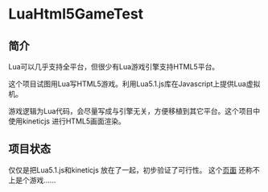 # LuaHtml5GameTest #

## 简介 ##

Lua可以几乎支持全平台，但很少有Lua游戏引擎支持HTML5平台。

这个项目试图用Lua写HTML5游戏。利用Lua5.1.js库在Javascript上提供Lua虚拟机。

游戏逻辑为Lua代码，会尽量写成与引擎无关，方便移植到其它平台。这个项目中使用kineticjs 进行HTML5画面渲染。

## 项目状态 ##

仅仅是把Lua5.1.js和kineticjs 放在了一起，初步验证了可行性。
这个[页面](http://h00w.gitcafe.com/LuaHtml5GameTest/)
还称不上是个游戏……